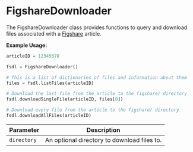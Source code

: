 # FigshareDownloader

The FigshareDownloader class provides functions to query and download files associated with a [Figshare](https://figshare.com/) article.

**Example Usage:**

```python
articleID = 12345678

fsdl = FigshareDownloader()

# This is a list of dictionaries of files and information about them
files = fsdl.listFiles(articleID)

# Download the last file from the article to the figshare/ directory
fsdl.downloadSingleFile(articleID, files[0])

# Download every file from the article to the figshare/ directory
fsdl.downloadAllFiles(articleID)
```

| Parameter   | Description                                 |
|-------------|---------------------------------------------|
| `directory` | An optional directory to download files to. |
